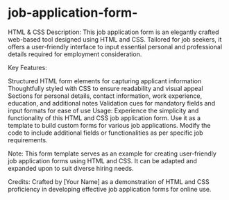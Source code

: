 # job-application-form-
HTML &amp; CSS
Description:
This job application form is an elegantly crafted web-based tool designed using HTML and CSS. Tailored for job seekers, it offers a user-friendly interface to input essential personal and professional details required for employment consideration.

Key Features:

Structured HTML form elements for capturing applicant information
Thoughtfully styled with CSS to ensure readability and visual appeal
Sections for personal details, contact information, work experience, education, and additional notes
Validation cues for mandatory fields and input formats for ease of use
Usage:
Experience the simplicity and functionality of this HTML and CSS job application form. Use it as a template to build custom forms for various job applications. Modify the code to include additional fields or functionalities as per specific job requirements.

Note:
This form template serves as an example for creating user-friendly job application forms using HTML and CSS. It can be adapted and expanded upon to suit diverse hiring needs.

Credits:
Crafted by [Your Name] as a demonstration of HTML and CSS proficiency in developing effective job application forms for online use.
